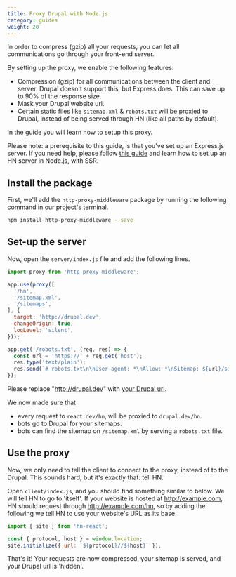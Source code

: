 ```yaml
---
title: Proxy Drupal with Node.js
category: guides
weight: 20
---
```


In order to compress (gzip) all your requests, you can let all communications go through your front-end server.

By setting up the proxy, we enable the following features:

- Compression (gzip) for all communications between the client and server. Drupal doesn't support this, but Express does. This can save up to 90% of the response size.
- Mask your Drupal website url.
- Certain static files like `sitemap.xml` & `robots.txt` will be proxied to Drupal, instead of being served through HN (like all paths by default).

In the guide you will learn how to setup this proxy.

Please note: a prerequisite to this guide, is that you've set up an Express.js server. If you need help, please follow [this guide](/docs/guides/server-side-rendering) and learn how to set up an HN server in Node.js, with SSR.

## Install the package

First, we'll add the `http-proxy-middleware` package by running the following command in our project's terminal.

```bash
npm install http-proxy-middleware --save
```

## Set-up the server

Now, open the `server/index.js` file and add the following lines.

```javascript
import proxy from 'http-proxy-middleware';

app.use(proxy([
  '/hn',
  '/sitemap.xml',
  '/sitemaps',
], {
  target: 'http://drupal.dev',
  changeOrigin: true,
  logLevel: 'silent',
}));

app.get('/robots.txt', (req, res) => {
  const url = 'https://' + req.get('host');
  res.type('text/plain');
  res.send(`# robots.txt\n\nUser-agent: *\nAllow: *\nSitemap: ${url}/sitemap.xml`);
});
```

Please replace "<http://drupal.dev>" with [your Drupal url](/docs/drupal-quickstart).

We now made sure that

- every request to `react.dev/hn`, will be proxied to `drupal.dev/hn`.
- bots go to Drupal for your sitemaps.
- bots can find the sitemap on `/sitemap.xml` by serving a `robots.txt` file.

## Use the proxy

Now, we only need to tell the client to connect to the proxy, instead of to the Drupal. This sounds hard, but it's exactly that: tell HN.

Open `client/index.js`, and you should find something similar to below. We will tell HN to go to 'itself'. If your website is hosted at <http://example.com>, HN should request through <http://example.com/hn>, so by adding the following we tell HN to use your website's URL as its base.

```javascript
import { site } from 'hn-react';

const { protocol, host } = window.location;
site.initialize({ url: `${protocol}//${host}` });
```

That's it! Your requests are now compressed, your sitemap is served, and your Drupal url is 'hidden'.
